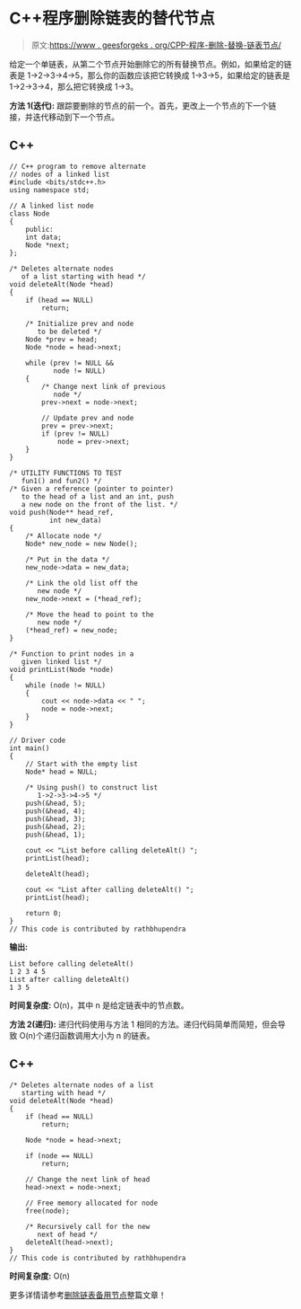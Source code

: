 # C++程序删除链表的替代节点

> 原文:[https://www . geesforgeks . org/CPP-程序-删除-替换-链表节点/](https://www.geeksforgeeks.org/cpp-program-to-delete-alternate-nodes-of-a-linked-list/)

给定一个单链表，从第二个节点开始删除它的所有替换节点。例如，如果给定的链表是 1->2->3->4->5，那么你的函数应该把它转换成 1->3->5，如果给定的链表是 1->2->3->4，那么把它转换成 1->3。

**方法 1(迭代):**
跟踪要删除的节点的前一个。首先，更改上一个节点的下一个链接，并迭代移动到下一个节点。

## C++

```
// C++ program to remove alternate 
// nodes of a linked list 
#include <bits/stdc++.h>
using namespace std;

// A linked list node 
class Node 
{ 
    public:
    int data; 
    Node *next; 
}; 

/* Deletes alternate nodes 
   of a list starting with head */
void deleteAlt(Node *head) 
{ 
    if (head == NULL) 
        return; 

    /* Initialize prev and node 
       to be deleted */
    Node *prev = head; 
    Node *node = head->next; 

    while (prev != NULL && 
           node != NULL) 
    { 
        /* Change next link of previous 
           node */
        prev->next = node->next; 

        // Update prev and node 
        prev = prev->next; 
        if (prev != NULL) 
            node = prev->next; 
    } 
} 

/* UTILITY FUNCTIONS TO TEST 
   fun1() and fun2() */
/* Given a reference (pointer to pointer) 
   to the head of a list and an int, push 
   a new node on the front of the list. */
void push(Node** head_ref, 
          int new_data) 
{ 
    /* Allocate node */
    Node* new_node = new Node();

    /* Put in the data */
    new_node->data = new_data; 

    /* Link the old list off the 
       new node */
    new_node->next = (*head_ref); 

    /* Move the head to point to the 
       new node */
    (*head_ref) = new_node; 
} 

/* Function to print nodes in a 
   given linked list */
void printList(Node *node) 
{ 
    while (node != NULL) 
    { 
        cout << node->data << " "; 
        node = node->next; 
    } 
} 

// Driver code 
int main() 
{ 
    // Start with the empty list 
    Node* head = NULL; 

    /* Using push() to construct list 
       1->2->3->4->5 */
    push(&head, 5); 
    push(&head, 4); 
    push(&head, 3); 
    push(&head, 2); 
    push(&head, 1); 

    cout << "List before calling deleteAlt() "; 
    printList(head); 

    deleteAlt(head); 

    cout << "List after calling deleteAlt() "; 
    printList(head); 

    return 0; 
} 
// This code is contributed by rathbhupendra
```

**输出:**

```
List before calling deleteAlt() 
1 2 3 4 5 
List after calling deleteAlt() 
1 3 5 
```

**时间复杂度:** O(n)，其中 n 是给定链表中的节点数。

**方法 2(递归):**
递归代码使用与方法 1 相同的方法。递归代码简单而简短，但会导致 O(n)个递归函数调用大小为 n 的链表。

## C++

```
/* Deletes alternate nodes of a list 
   starting with head */
void deleteAlt(Node *head) 
{ 
    if (head == NULL) 
        return; 

    Node *node = head->next; 

    if (node == NULL) 
        return; 

    // Change the next link of head 
    head->next = node->next; 

    // Free memory allocated for node 
    free(node); 

    /* Recursively call for the new 
       next of head */
    deleteAlt(head->next); 
} 
// This code is contributed by rathbhupendra
```

**时间复杂度:** O(n)

更多详情请参考[删除链表备用节点](https://www.geeksforgeeks.org/delete-alternate-nodes-of-a-linked-list/)整篇文章！